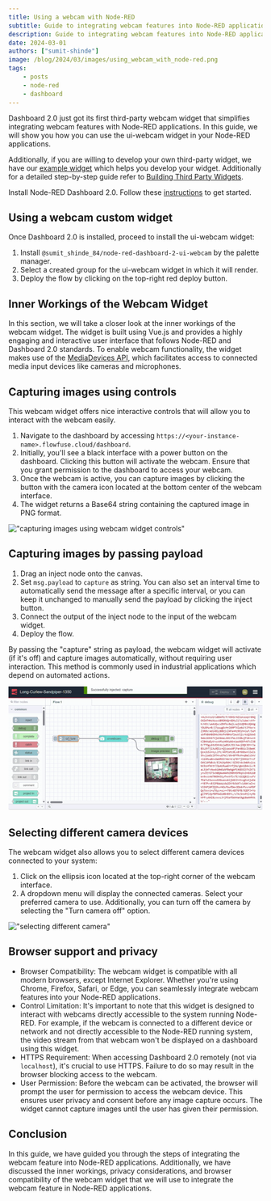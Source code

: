 ```yaml
---
title: Using a webcam with Node-RED
subtitle: Guide to integrating webcam features into Node-RED applications.
description: Guide to integrating webcam features into Node-RED applications.
date: 2024-03-01
authors: ["sumit-shinde"]
image: /blog/2024/03/images/using_webcam_with_node-red.png
tags:
    - posts
    - node-red
    - dashboard
---
```


Dashboard 2.0 just got its first third-party webcam widget that simplifies integrating webcam features with Node-RED applications. In this guide, we will show you how you can use the ui-webcam widget in your Node-RED applications.

<!--more-->

Additionally, if you are willing to develop your own third-party widget, we have our [example widget](https://github.com/FlowFuse/node-red-dashboard-2-ui-example) which helps you develop your widget. Additionally for a detailed step-by-step guide refer to [Building Third Party Widgets](https://dashboard.flowfuse.com/contributing/widgets/third-party.html).

Install Node-RED Dashboard 2.0. Follow these [instructions](https://flowfuse.com/blog/2024/03/dashboard-getting-started/) to get started.

## Using a webcam custom widget
Once Dashboard 2.0 is installed, proceed to install the ui-webcam widget:

1. Install `@sumit_shinde_84/node-red-dashboard-2-ui-webcam` by the palette manager.
2. Select a created group for the ui-webcam widget in which it will render.
3. Deploy the flow by clicking on the top-right red deploy button.

## Inner Workings of the Webcam Widget
In this section, we will take a closer look at the inner workings of the webcam widget. The widget is built using Vue.js and provides a highly engaging and interactive user interface that follows Node-RED and Dashboard 2.0 standards. To enable webcam functionality, the widget makes use of the [MediaDevices API](https://developer.mozilla.org/en-US/docs/Web/API/MediaDevices/getUserMedia), which facilitates access to connected media input devices like cameras and microphones. 


## Capturing images using controls

This webcam widget offers nice interactive controls that will allow you to interact with the webcam easily.

1. Navigate to the dashboard by accessing `https://<your-instance-name>.flowfuse.cloud/dashboard`.
2. Initially, you'll see a black interface with a power button on the dashboard. Clicking this button will activate the webcam. Ensure that you grant permission to the dashboard to access your webcam.
3. Once the webcam is active, you can capture images by clicking the button with the camera icon located at the bottom center of the webcam interface.
4. The widget returns a Base64 string containing the captured image in PNG format.

!["capturing images using webcam widget controls"](./images/using_webcam_with_node-red_capturing_images_by_control.gif "capturing images using webcam widget controls")

## Capturing images by passing payload

1. Drag an inject node onto the canvas.
2. Set `msg.payload` to `capture` as string. You can also set an interval time to automatically send the message after a specific interval, or you can keep it unchanged to manually send the payload by clicking the inject button.
3. Connect the output of the inject node to the input of the webcam widget.
4. Deploy the flow.

By passing the "capture" string as payload, the webcam widget will activate (if it's off) and capture images automatically, without requiring user interaction. This method is commonly used in industrial applications which depend on automated actions.

!["capturing images by passing payload"](./images/using_webcam_with_node-red_capturing_images_by_passing_payload.gif "capturing images by passing payload")

## Selecting different camera devices

The webcam widget also allows you to select different camera devices connected to your system:

1. Click on the ellipsis icon located at the top-right corner of the webcam interface.
2. A dropdown menu will display the connected cameras. Select your preferred camera to use. Additionally, you can turn off the camera by selecting the "Turn camera off" option.

!["selecting different camera"](./images/using_webcam_with_node-red_selecting_different_camera.gif "selecting different camera")

## Browser support and privacy

- Browser Compatibility: The webcam widget is compatible with all modern browsers, except Internet Explorer. Whether you're using Chrome, Firefox, Safari, or Edge, you can seamlessly integrate webcam features into your Node-RED applications.
- Control Limitation: It's important to note that this widget is designed to interact with webcams directly accessible to the system running Node-RED. For example, if the webcam is connected to a different device or network and not directly accessible to the Node-RED running system, the video stream from that webcam won't be displayed on a dashboard using this widget.
- HTTPS Requirement: When accessing Dashboard 2.0 remotely (not via `localhost`), it's crucial to use HTTPS. Failure to do so may result in the browser blocking access to the webcam. 
- User Permission: Before the webcam can be activated, the browser will prompt the user for permission to access the webcam device. This ensures user privacy and consent before any image capture occurs. The widget cannot capture images until the user has given their permission.

## Conclusion
In this guide, we have guided you through the steps of integrating the webcam feature into Node-RED applications. Additionally, we have discussed the inner workings, privacy considerations, and browser compatibility of the webcam widget that we will use to integrate the webcam feature in Node-RED applications.
